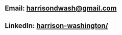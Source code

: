 ## Email: harrisondwash@gmail.com
## LinkedIn: [harrison-washington/](https://www.linkedin.com/in/harrison-washington/)
